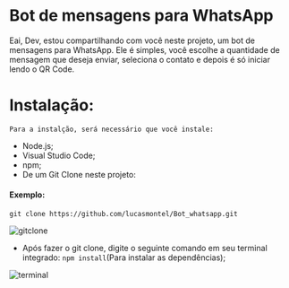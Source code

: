 # Bot de mensagens para WhatsApp
Eai, Dev, estou compartilhando com você neste projeto, um bot de mensagens para WhatsApp. Ele é simples, você escolhe a quantidade de mensagem que deseja enviar, seleciona o contato e depois é só iniciar lendo o QR Code.

# Instalação:
```Para a instalção, será necessário que você instale:```
* Node.js;
* Visual Studio Code;
* npm;
* De um Git Clone neste projeto:
#### Exemplo: 
   
```git clone https://github.com/lucasmontel/Bot_whatsapp.git```


![gitclone](/img/cmdddd.png)

* Após fazer o git clone, digite o seguinte comando em seu terminal integrado: ```npm install```(Para instalar as dependências);


![terminal](/img/Captura%20de%20tela%202024-01-17%20200557.png)